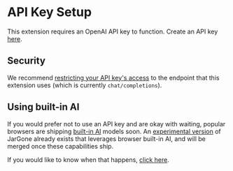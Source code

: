# API Key Setup

This extension requires an OpenAI API key to function. Create an API key [here](https://platform.openai.com/api-keys).

## Security

We recommend [restricting your API key's access](https://help.openai.com/en/articles/8867743-assign-api-key-permissions) to the endpoint that this extension uses (which is currently `chat/completions`).

## Using built-in AI

If you would prefer not to use an API key and are okay with waiting, popular browsers are shipping [built-in AI](https://developer.chrome.com/docs/ai/built-in) models soon. An [experimental version](https://github.com/OveringOwl/jargone-integrated-ai) of JarGone already exists that leverages browser built-in AI, and will be merged once these capabilities ship.

If you would like to know when that happens, [click here](https://forms.gle/tLFDY8LPB6PJBXmG8).

